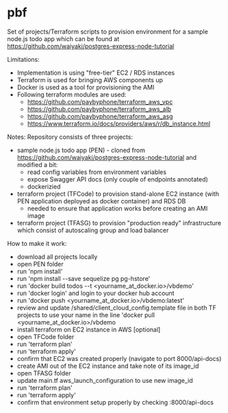 # pbf

Set of projects/Terraform scripts to provision environment for a sample node.js todo app which can be found at https://github.com/waiyaki/postgres-express-node-tutorial

Limitations:
- Implementation is using "free-tier" EC2 / RDS instances
- Terraform is used for bringing AWS components up
- Docker is used as a tool for provisioning the AMI  
- Following terraform modules are used:
	- https://github.com/paybyphone/terraform_aws_vpc
	- https://github.com/paybyphone/terraform_aws_alb
	- https://github.com/paybyphone/terraform_aws_asg
	- https://www.terraform.io/docs/providers/aws/r/db_instance.html
	
Notes:
Repository consists of three projects:
- sample node.js todo app (PEN) - cloned from https://github.com/waiyaki/postgres-express-node-tutorial and modified a bit:
	- read config variables from environment variables
	- expose Swagger API docs (only couple of endpoints annotated)
	- dockerizied
- terraform project (TFCode) to provision stand-alone EC2 instance (with PEN application deployed as docker container) and RDS DB 
	- needed to ensure that application works before creating an AMI image
- terraform project (TFASG) to provision "production ready" infrastructure which consist of autoscaling group and load balancer

How to make it work:
- download all projects locally
- open PEN folder
- run 'npm install'
- run 'npm install --save sequelize pg pg-hstore'
- run 'docker build todos --t <yourname_at_docker.io>/vbdemo'
- run 'docker login' and login to your docker hub account
- run 'docker push <yourname_at_docker.io>/vbdemo:latest'
- review and update /shared/client_cloud_config.template file in both TF projects to use your name in the line 'docker pull <yourname_at_docker.io>/vbdemo
- install terraform on EC2 instance in AWS [optional]
- open TFCode folder 
- run 'terraform plan'
- run 'terraform apply'
- confirm that EC2 was created properly (navigate to port 8000/api-docs) 
- create AMI out of the EC2 instance and take note of its image_id
- open TFASG folder
- update main.tf aws_launch_configuration to use new image_id  
- run 'terraform plan'
- run 'terraform apply'
- confirm that environment setup properly by checking <load balancer public URL>:8000/api-docs


	
